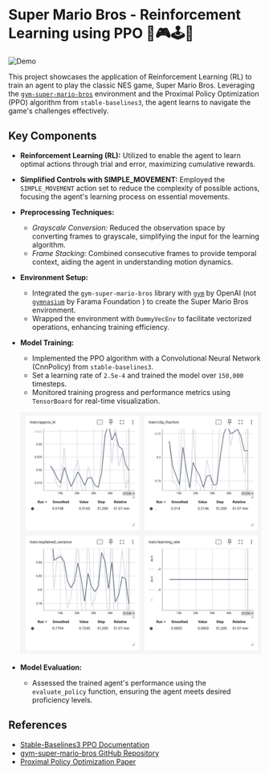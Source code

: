 # Super Mario Bros - Reinforcement Learning using PPO 🍄🎮🕹️👾

  ![Demo](https://raw.githubusercontent.com/KshitijAng/Super-Mario-Reinforcement-Learning/main/assets/sample.gif)

This project showcases the application of Reinforcement Learning (RL) to train an agent to play the classic NES game, Super Mario Bros. Leveraging the [`gym-super-mario-bros`](https://pypi.org/project/gym-super-mario-bros/) environment and the Proximal Policy Optimization (PPO) algorithm from `stable-baselines3`, the agent learns to navigate the game's challenges effectively.

## Key Components

- **Reinforcement Learning (RL):** Utilized to enable the agent to learn optimal actions through trial and error, maximizing cumulative rewards.

- **Simplified Controls with SIMPLE_MOVEMENT:** Employed the `SIMPLE_MOVEMENT` action set to reduce the complexity of possible actions, focusing the agent's learning process on essential movements.

- **Preprocessing Techniques:**
  - *Grayscale Conversion:* Reduced the observation space by converting frames to grayscale, simplifying the input for the learning algorithm.
  - *Frame Stacking:* Combined consecutive frames to provide temporal context, aiding the agent in understanding motion dynamics.

- **Environment Setup:**
  - Integrated the `gym-super-mario-bros` library with [`gym`](https://www.gymlibrary.dev/index.html) by OpenAI (not [`gymnasium`](https://gymnasium.farama.org/) by Farama Foundation ) to create the Super Mario Bros environment.
  - Wrapped the environment with `DummyVecEnv` to facilitate vectorized operations, enhancing training efficiency.

- **Model Training:**
  - Implemented the PPO algorithm with a Convolutional Neural Network (CnnPolicy) from `stable-baselines3`.
  - Set a learning rate of `2.5e-4` and trained the model over `150,000` timesteps.
  - Monitored training progress and performance metrics using `TensorBoard` for real-time visualization.
 
  ![TensorBoard](./assets/tensorboard.png)

- **Model Evaluation:**
  - Assessed the trained agent's performance using the `evaluate_policy` function, ensuring the agent meets desired proficiency levels.

## References

- [Stable-Baselines3 PPO Documentation](https://stable-baselines3.readthedocs.io/en/master/modules/ppo.html)
- [gym-super-mario-bros GitHub Repository](https://github.com/Kautenja/gym-super-mario-bros)
- [Proximal Policy Optimization Paper](https://arxiv.org/abs/1707.06347)
